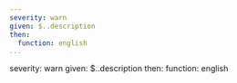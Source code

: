 ---
severity: warn
given: $..description
then:
  function: english
...severity: warn
given: $..description
then:
  function: english